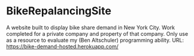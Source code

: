 # BikeRepalancingSite
A website built to display bike share demand in New York City. Work completed for a private company and property of that company. Only use as a resource to evaluate my (Ben Altschuler) programming ability. 
URL: https://bike-demand-hosted.herokuapp.com/
